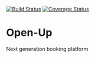 [![Build Status](https://travis-ci.org/joejknowles/Open-Up.svg?branch=master)](https://travis-ci.org/joejknowles/Open-Up)
[![Coverage Status](https://coveralls.io/repos/github/joejknowles/Open-Up/badge.svg?branch=master)](https://coveralls.io/github/joejknowles/Open-Up?branch=master)

# Open-Up
Next generation booking platform
